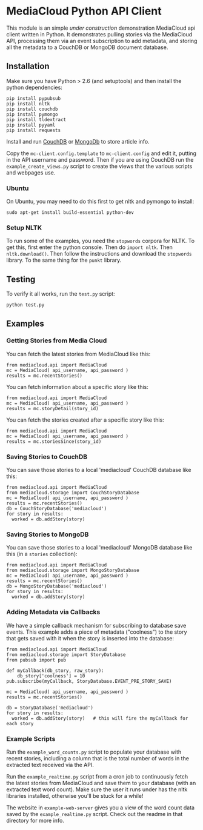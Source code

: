 MediaCloud Python API Client
============================

This module is an simple *under construction* demonstration MediaCloud api client written 
in Python.  It demonstrates pulling stories via the MediaCloud API, processing them via an 
event subscription to add metadata, and storing all the metadata to a CouchDB or MongoDB 
document database.

Installation
------------

Make sure you have Python > 2.6 (and setuptools) and then install the python dependencies:
    
    pip install pypubsub
    pip install nltk
    pip install couchdb
    pip install pymongo
    pip install tldextract
    pip install pyyaml
    pip install requests
    
Install and run [CouchDB](http://couchdb.apache.org) or [MongoDb](http://mongodb.org) to store 
article info.

Copy the `mc-client.config.template` to `mc-client.config` and edit it, putting in the 
API username and password.  Then if you are using CouchDB run the `example_create_views.py` 
script to create the views that the various scripts and webpages use.

### Ubuntu

On Ubuntu, you may need to do this first to get nltk and pymongo to install:

    sudo apt-get install build-essential python-dev

### Setup NLTK

To run some of the examples, you need the `stopwords` corpora for NLTK. To get this, first
enter the python console.  Then do `import nltk`.  Then `nltk.download()`.  Then follow the
instructions and download the `stopwords` library.  To the same thing for the `punkt` library.

Testing
-------

To verify it all works, run the `test.py` script:

    python test.py 

Examples
--------

### Getting Stories from Media Cloud

You can fetch the latest stories from MediaCloud like this:

    from mediacloud.api import MediaCloud
    mc = MediaCloud( api_username, api_password )
    results = mc.recentStories()

You can fetch information about a specific story like this:

    from mediacloud.api import MediaCloud
    mc = MediaCloud( api_username, api_password )
    results = mc.storyDetail(story_id)

You can fetch the stories created after a specific story like this:

    from mediacloud.api import MediaCloud
    mc = MediaCloud( api_username, api_password )
    results = mc.storiesSince(story_id)

### Saving Stories to CouchDB

You can save those stories to a local 'mediacloud' CouchDB database like this:

    from mediacloud.api import MediaCloud
    from mediacloud.storage import CouchStoryDatabase
    mc = MediaCloud( api_username, api_password )
    results = mc.recentStories()
    db = CouchStoryDatabase('mediacloud')
    for story in results:
      worked = db.addStory(story)

### Saving Stories to MongoDB

You can save those stories to a local 'mediacloud' MongoDB database like this 
(in a `stories` collection):

    from mediacloud.api import MediaCloud
    from mediacloud.storage import MongoStoryDatabase
    mc = MediaCloud( api_username, api_password )
    results = mc.recentStories()
    db = MongoStoryDatabase('mediacloud')
    for story in results:
      worked = db.addStory(story)

### Adding Metadata via Callbacks

We have a simple callback mechanism for subscribing to database save events.  This 
example adds a piece of metadata ("coolness") to the story that gets saved with it 
when the story is inserted into the database:

    from mediacloud.api import MediaCloud
    from mediacloud.storage import StoryDatabase
    from pubsub import pub
    
    def myCallback(db_story, raw_story):
        db_story['coolness'] = 10
    pub.subscribe(myCallback, StoryDatabase.EVENT_PRE_STORY_SAVE)
    
    mc = MediaCloud( api_username, api_password )
    results = mc.recentStories()
    
    db = StoryDatabase('mediacloud')
    for story in results:
      worked = db.addStory(story)   # this will fire the myCallback for each story

### Example Scripts

Run the `example_word_counts.py` script to populate your database with recent stories, 
including a column that is the total number of words in the extracted text received via
the API.

Run the `example_realtime.py` script from a cron job to continuously fetch the latest
stories from MediaCloud and save them to your database (with an extracted text word count).
Make sure the user it runs under has the nltk libraries installed, otherwise you'll be stuck
for a while!

The website in `example-web-server` gives you a view of the word count data saved 
by the `example_realtime.py` script. Check out the readme in that directory for more info.

